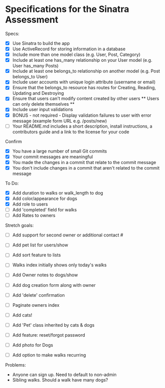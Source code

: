# Specifications for the Sinatra Assessment

Specs:
- [x] Use Sinatra to build the app
- [x] Use ActiveRecord for storing information in a database
- [x] Include more than one model class (e.g. User, Post, Category)
- [x] Include at least one has_many relationship on your User model (e.g. User has_many Posts)
- [x] Include at least one belongs_to relationship on another model (e.g. Post belongs_to User)
- [x] Include user accounts with unique login attribute (username or email)
- [x] Ensure that the belongs_to resource has routes for Creating, Reading, Updating and Destroying
- [x] Ensure that users can't modify content created by other users ** Users can only delete themselves **
- [x] Include user input validations
- [x] BONUS - not required - Display validation failures to user with error message (example form URL e.g. /posts/new)
- [ ] Your README.md includes a short description, install instructions, a contributors guide and a link to the license for your code

Confirm
- [x] You have a large number of small Git commits
- [x] Your commit messages are meaningful
- [x] You made the changes in a commit that relate to the commit message
- [x] You don't include changes in a commit that aren't related to the commit message

To Do:
- [x] Add duration to walks or walk_length to dog
- [x] Add color/appearance for dogs
- [x] Add role to users
- [ ] Add 'completed' field for walks
- [ ] Add Rates to owners

Stretch goals:
- [ ] Add support for second owner or additional contact #
- [ ] Add pet list for users/show
- [ ] Add sort feature to lists
- [ ] Walks index initially shows only today's walks
- [ ] Add Owner notes to dogs/show
- [ ] Add dog creation form along with owner
- [ ] Add 'delete' confirmation
- [ ] Paginate owners index
- [ ] Add cats!
- [ ] Add 'Pet' class inherited by cats & dogs
- [ ] Add feature: reset/forgot password
- [ ] Add photo for Dogs
- [ ] Add option to make walks recurring


Problems:
- Anyone can sign up. Need to default to non-admin
- Sibling walks. Should a walk have many dogs?
